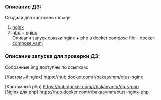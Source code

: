 ### Описание ДЗ:

Создали два кастомных image  
1. [nginx](nginx/Dockerfile)  
2. [php](php_nginx/php/Dockerfile) + [nginx](php_nginx/nginx/Dockerfile)  
Описали запуск связки nginx + php в docker compose file - [docker-compose.yaml](php_nginx/docker-compose.yaml)  

### Описание запуска для проверки ДЗ:
Собранные img доступны по ссылкам:  

[Кастомый nginx] https://hub.docker.com/r/bakaevmm/otus-nginx   
  
[Кастомный php] https://hub.docker.com/r/bakaevmm/otus-php  
[Nginx для php] https://hub.docker.com/r/bakaevmm/otus-nginx-php  